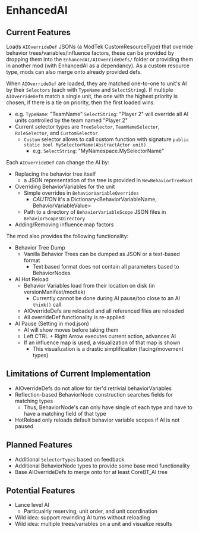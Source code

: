# EnhancedAI

## Current Features

Loads `AIOverrideDef` JSONs (a ModTek CustomResourceType) that override behavior trees/variables/influence factors, these can be provided by dropping them into the `EnhancedAI/AIOverrideDefs/` folder or providing them in another mod (with EnhancedAI as a dependancy). As a custom resource type, mods can also merge onto already provided defs.

When `AIOverrideDef` are loaded, they are matched one-to-one to unit's AI by their `Selectors` (each with `TypeName` and `SelectString`). If multiple `AIOverrideDef`s match a single unit, the one with the highest priority is chosen, if there is a tie on priority, then the first loaded wins. 
* e.g. `TypeName`: "TeamName" `SelectString`: "Player 2" will override all AI units controlled by the team named "Player 2"
* Current selector types are `TreeSelector`, `TeamNameSelector`, `RoleSelector`, and `CustomSelector`
  * `Custom` selector allows to call custom function with signature `public static bool MySelectorName(AbstractActor unit)`
    * e.g. `SelectString`: "MyNamespace.MySelectorName"

Each `AIOverrideDef` can change the AI by:
* Replacing the behavior tree itself
  * a JSON representation of the tree is provided in `NewBehaviorTreeRoot`
* Overriding BehaviorVariables for the unit
  * Simple overrides in `BehaviorVariableOverrides`
    * *CAUTION* it's a Dictionary<BehaviorVariableName, BehaviorVariableValue>
  * Path to a directory of `BehaviorVariableScope` JSON files in `BehaviorScopesDirectory`
* Adding/Removing influence map factors

The mod also provides the following functionality:

* Behavior Tree Dump
  * Vanilla Behavior Trees can be dumped as JSON or a text-based format
    * Text based format does not contain all parameters based to BehaviorNodes
* AI Hot Reload
  * Behavior Variables load from their location on disk (in versionManifest/modtek)
    * Currently cannot be done during AI pause/too close to an AI `think()` call
  * AIOverrideDefs are reloaded and all referenced files are reloaded
  * All overrideDef functionality is re-applied
* AI Pause (Setting in mod.json)
  * AI will show moves before taking them
  * Left CTRL + Right Arrow executes current action, advances AI
  * If an influence map is used, a visualization of that map is shown
    * This visualization is a drastic simplification (facing/movement types)

## Limitations of Current Implementation

* AIOverrideDefs do not allow for tier'd retrivial behaviorVariables
* Reflection-based BehaviorNode construction searches fields for matching types
  * Thus, BehaviorNode's can only have single of each type and have to have a matching field of that type
* HotReload only reloads default behavior variable scopes if AI is not paused

## Planned Features

* Additional `SelectorTypes` based on feedback
* Additional BehaviorNode types to provide some base mod functionality
* Base AIOverrideDefs to merge onto for at least CoreBT_AI tree

## Potential Features

* Lance level AI
  * Particualrly reserving, unit order, and unit coordination
* Wild idea: support rewinding AI turns without reloading
* Wild idea: multiple trees/variables on a unit and visualize results
